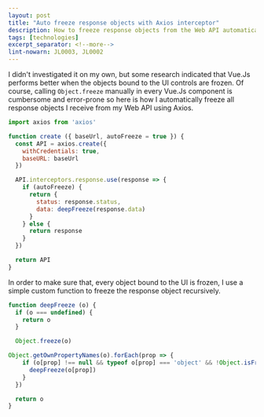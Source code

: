 ```yaml
---
layout: post
title: "Auto freeze response objects with Axios interceptor"
description: How to freeze response objects from the Web API automatically using an Axios interceptor?
tags: [technologies]
excerpt_separator: <!--more-->
lint-nowarn: JL0003, JL0002
---
```


I didn't investigated it on my own, but some research indicated that Vue.Js performs better when the objects
bound to the UI controls are frozen. Of course, calling `Object.freeze` manually in every Vue.Js component
is cumbersome and error-prone so here is how I automatically freeze all response objects I receive
from my Web API using Axios.

<!--more-->

```javascript
import axios from 'axios'

function create ({ baseUrl, autoFreeze = true }) {
  const API = axios.create({
    withCredentials: true,
    baseURL: baseUrl
  })

  API.interceptors.response.use(response => {
    if (autoFreeze) {
      return {
        status: response.status,
        data: deepFreeze(response.data)
      }
    } else {
      return response
    }
  })

  return API
}
```

In order to make sure that, every object bound to the UI is frozen, 
I use a simple custom function to freeze the response object recursively.

```javascript
function deepFreeze (o) {
  if (o === undefined) {
    return o
  }

  Object.freeze(o)

Object.getOwnPropertyNames(o).forEach(prop => {
    if (o[prop] !== null && typeof o[prop] === 'object' && !Object.isFrozen(o[prop])) {
      deepFreeze(o[prop])
    }
  })

  return o
}
```

